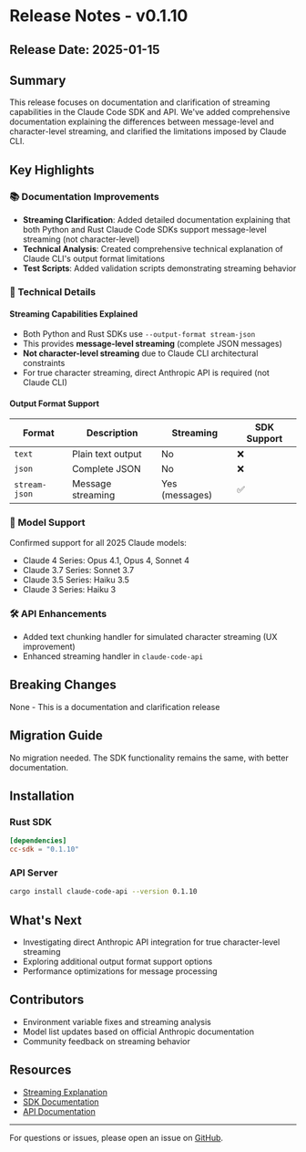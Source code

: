# Release Notes - v0.1.10

## Release Date: 2025-01-15

## Summary
This release focuses on documentation and clarification of streaming capabilities in the Claude Code SDK and API. We've added comprehensive documentation explaining the differences between message-level and character-level streaming, and clarified the limitations imposed by Claude CLI.

## Key Highlights

### 📚 Documentation Improvements
- **Streaming Clarification**: Added detailed documentation explaining that both Python and Rust Claude Code SDKs support message-level streaming (not character-level)
- **Technical Analysis**: Created comprehensive technical explanation of Claude CLI's output format limitations
- **Test Scripts**: Added validation scripts demonstrating streaming behavior

### 🔧 Technical Details

#### Streaming Capabilities Explained
- Both Python and Rust SDKs use `--output-format stream-json`
- This provides **message-level streaming** (complete JSON messages)
- **Not character-level streaming** due to Claude CLI architectural constraints
- For true character streaming, direct Anthropic API is required (not Claude CLI)

#### Output Format Support
| Format | Description | Streaming | SDK Support |
|--------|-------------|-----------|-------------|
| `text` | Plain text output | No | ❌ |
| `json` | Complete JSON | No | ❌ |
| `stream-json` | Message streaming | Yes (messages) | ✅ |

### 🤖 Model Support
Confirmed support for all 2025 Claude models:
- Claude 4 Series: Opus 4.1, Opus 4, Sonnet 4
- Claude 3.7 Series: Sonnet 3.7
- Claude 3.5 Series: Haiku 3.5
- Claude 3 Series: Haiku 3

### 🛠 API Enhancements
- Added text chunking handler for simulated character streaming (UX improvement)
- Enhanced streaming handler in `claude-code-api`

## Breaking Changes
None - This is a documentation and clarification release

## Migration Guide
No migration needed. The SDK functionality remains the same, with better documentation.

## Installation

### Rust SDK
```toml
[dependencies]
cc-sdk = "0.1.10"
```

### API Server
```bash
cargo install claude-code-api --version 0.1.10
```

## What's Next
- Investigating direct Anthropic API integration for true character-level streaming
- Exploring additional output format support options
- Performance optimizations for message processing

## Contributors
- Environment variable fixes and streaming analysis
- Model list updates based on official Anthropic documentation
- Community feedback on streaming behavior

## Resources
- [Streaming Explanation](./STREAMING_EXPLANATION.md)
- [SDK Documentation](./claude-code-sdk-rs/README.md)
- [API Documentation](./README.md)

---

For questions or issues, please open an issue on [GitHub](https://github.com/ZhangHanDong/claude-code-api-rs).